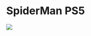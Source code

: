   # SpiderMan PS5

![](https://github.com/gibifyofficial/spide-man/blob/main/img/capa-spiderman.png)
